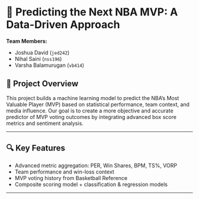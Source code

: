 # 🏀 Predicting the Next NBA MVP: A Data-Driven Approach

**Team Members:**  
- Joshua David (`jed242`)  
- Nihal Saini (`nss196`)  
- Varsha Balamurugan (`vb414`)  

## 📌 Project Overview

This project builds a machine learning model to predict the NBA’s Most Valuable Player (MVP) based on statistical performance, team context, and media influence. Our goal is to create a more objective and accurate predictor of MVP voting outcomes by integrating advanced box score metrics and sentiment analysis.

---

## 🔍 Key Features

- Advanced metric aggregation: PER, Win Shares, BPM, TS%, VORP
- Team performance and win-loss context
- MVP voting history from Basketball Reference
- Composite scoring model + classification & regression models

---


